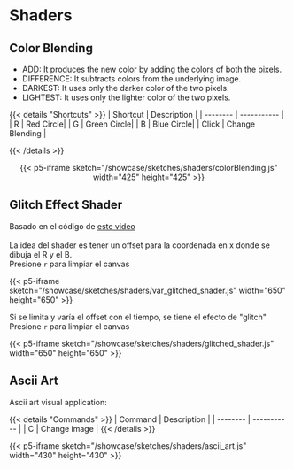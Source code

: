 # Shaders

## Color Blending

* ADD:  It produces the new color by adding the colors of both the pixels.
* DIFFERENCE: It subtracts colors from the underlying image.
* DARKEST: It uses only the darker color of the two pixels.
* LIGHTEST: It uses only the lighter color of the two pixels.

{{< details "Shortcuts" >}}
| Shortcut | Description |
| -------- | ----------- |
| R | Red Circle|
| G | Green Circle|
| B | Blue Circle|
| Click | Change Blending |

{{< /details >}}
<center>
{{< p5-iframe sketch="/showcase/sketches/shaders/colorBlending.js" width="425" height="425" >}}
</center>


## Glitch Effect Shader

Basado en el código de [este video](https://youtu.be/r5YkU5Xu4_E)
<br />
<br />La idea del shader es tener un offset para la coordenada en x donde se dibuja el R y el B.
<br />Presione `r` para limpiar el canvas

{{< p5-iframe sketch="/showcase/sketches/shaders/var_glitched_shader.js" width="650" height="650" >}}

Si se limita y varía el offset con el tiempo, se tiene el efecto de "glitch"
<br />Presione `r` para limpiar el canvas

{{< p5-iframe sketch="/showcase/sketches/shaders/glitched_shader.js" width="650" height="650" >}}

## Ascii Art

Ascii art visual application:

{{< details "Commands" >}}
| Command | Description |
| -------- | ----------- |
| C | Change image |
{{< /details >}}

{{< p5-iframe sketch="/showcase/sketches/shaders/ascii_art.js" width="430" height="430" >}}
